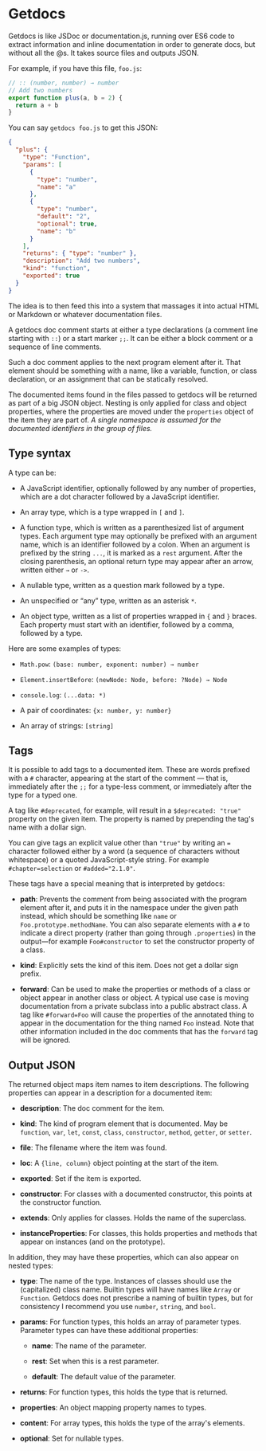 # Getdocs

Getdocs is like JSDoc or documentation.js, running over ES6 code to
extract information and inline documentation in order to generate
docs, but without all the @s. It takes source files and outputs JSON.

For example, if you have this file, `foo.js`:

```javascript
// :: (number, number) → number
// Add two numbers
export function plus(a, b = 2) {
  return a + b
}
```

You can say `getdocs foo.js` to get this JSON:

```json
{
  "plus": {
    "type": "Function",
    "params": [
      {
        "type": "number",
        "name": "a"
      },
      {
        "type": "number",
        "default": "2",
        "optional": true,
        "name": "b"
      }
    ],
    "returns": { "type": "number" },
    "description": "Add two numbers",
    "kind": "function",
    "exported": true
  }
}
```

The idea is to then feed this into a system that massages it into
actual HTML or Markdown or whatever documentation files.

A getdocs doc comment starts at either a type declarations (a comment
line starting with `::`) or a start marker `;;`. It can be either a
block comment or a sequence of line comments.

Such a doc comment applies to the next program element after it. That
element should be something with a name, like a variable, function, or
class declaration, or an assignment that can be statically resolved.

The documented items found in the files passed to getdocs will be
returned as part of a big JSON object. Nesting is only applied for
class and object properties, where the properties are moved under the
`properties` object of the item they are part of. _A single namespace
is assumed for the documented identifiers in the group of files._

## Type syntax

A type can be:

 * A JavaScript identifier, optionally followed by any number of
   properties, which are a dot character followed by a JavaScript
   identifier.

 * An array type, which is a type wrapped in `[` and `]`.

 * A function type, which is written as a parenthesized list of
   argument types. Each argument type may optionally be prefixed with
   an argument name, which is an identifier followed by a colon. When
   an argument is prefixed by the string `...`, it is marked as a
   `rest` argument. After the closing parenthesis, an optional return
   type may appear after an arrow, written either `→` or `->`.

 * A nullable type, written as a question mark followed by a type.

 * An unspecified or “any” type, written as an asterisk `*`.

 * An object type, written as a list of properties wrapped in `{` and
   `}` braces. Each property must start with an identifier, followed
   by a comma, followed by a type.

Here are some examples of types:

 * `Math.pow`: `(base: number, exponent: number) → number`

 * `Element.insertBefore`: `(newNode: Node, before: ?Node) → Node`

 * `console.log`: `(...data: *)`

 * A pair of coordinates: `{x: number, y: number}`

 * An array of strings: `[string]`

## Tags

It is possible to add tags to a documented item. These are words
prefixed with a `#` character, appearing at the start of the comment —
that is, immediately after the `;;` for a type-less comment, or
immediately after the type for a typed one.

A tag like `#deprecated`, for example, will result in a `$deprecated:
"true"` property on the given item. The property is named by
prepending the tag's name with a dollar sign.

You can give tags an explicit value other than `"true"` by writing an
`=` character followed either by a word (a sequence of characters
without whitespace) or a quoted JavaScript-style string. For example
`#chapter=selection` or `#added="2.1.0"`.

These tags have a special meaning that is interpreted by getdocs:

 * **path**: Prevents the comment from being associated with the
   program element after it, and puts it in the namespace under the
   given path instead, which should be something like `name` or
   `Foo.prototype.methodName`. You can also separate elements with a
   `#` to indicate a direct property (rather than going through
   `.properties`) in the output—for example `Foo#constructor` to set
   the constructor property of a class.

 * **kind**: Explicitly sets the kind of this item. Does not get a
   dollar sign prefix.

 * **forward**: Can be used to make the properties or methods of a
   class or object appear in another class or object. A typical use
   case is moving documentation from a private subclass into a public
   abstract class. A tag like `#forward=Foo` will cause the properties
   of the annotated thing to appear in the documentation for the thing
   named `Foo` instead. Note that other information included in the
   doc comments that has the `forward` tag will be ignored.

## Output JSON

The returned object maps item names to item descriptions. The
following properties can appear in a description for a documented
item:

 * **description**: The doc comment for the item.

 * **kind**: The kind of program element that is documented. May be
   `function`, `var`, `let`, `const`, `class`, `constructor`,
   `method`, `getter`, or `setter`.

 * **file**: The filename where the item was found.

 * **loc**: A `{line, column}` object pointing at the start of the item.

 * **exported**: Set if the item is exported.

 * **constructor**: For classes with a documented constructor, this
   points at the constructor function.

 * **extends**: Only applies for classes. Holds the name of the
   superclass.

 * **instanceProperties**: For classes, this holds properties and
   methods that appear on instances (and on the prototype).

In addition, they may have these properties, which can also appear on
nested types:

 * **type**: The name of the type. Instances of classes should use the
   (capitalized) class name. Builtin types will have names like
   `Array` or `Function`. Getdocs does not prescribe a naming of
   builtin types, but for consistency I recommend you use `number`,
   `string`, and `bool`.

 * **params**: For function types, this holds an array of parameter
   types. Parameter types can have these additional properties:

     * **name**: The name of the parameter.

     * **rest**: Set when this is a rest parameter.

     * **default**: The default value of the parameter.

 * **returns**: For function types, this holds the type that is
   returned.

 * **properties**: An object mapping property names to types.

 * **content**: For array types, this holds the type of the array's
   elements.

 * **optional**: Set for nullable types.
